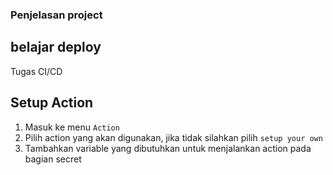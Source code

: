 ### Penjelasan project

## belajar deploy

Tugas CI/CD

## Setup Action

1. Masuk ke menu `Action`
2. Pilih action yang akan digunakan, jika tidak silahkan pilih `setup your own`
3. Tambahkan variable yang dibutuhkan untuk menjalankan action pada bagian secret
